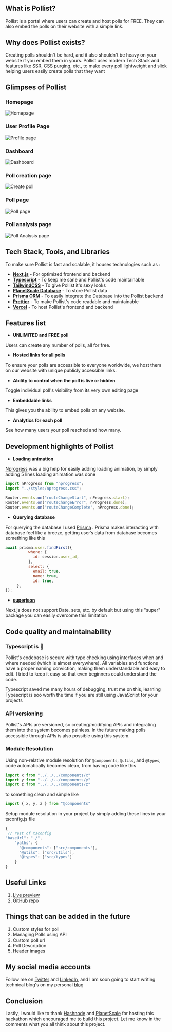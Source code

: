 
## What is Pollist?

Pollist is a portal where users can create and host polls for FREE. They can also embed the polls on their website with a simple link.

## Why does Pollist exists?

Creating polls shouldn't be hard, and it also shouldn't be heavy on your website if you embed them in yours. Pollist uses modern Tech Stack and features like [SSR](https://www.educative.io/answers/what-is-server-side-rendering), [CSS purging](https://purgecss.com/), etc., to make every poll lightweight and slick helping users easily create polls that they want

## Glimpses of Pollist

### Homepage
![Homepage](https://cdn.hashnode.com/res/hashnode/image/upload/v1659288575233/qzv6BGLIj.png)

### User Profile Page
![Profile page](https://cdn.hashnode.com/res/hashnode/image/upload/v1659288606577/wEDQIrTCr.png)

### Dashboard
![Dashboard](https://cdn.hashnode.com/res/hashnode/image/upload/v1659288612582/f5cYHuERK.png)

### Poll creation page
![Create poll](https://cdn.hashnode.com/res/hashnode/image/upload/v1659288623374/j1e8cwBoM.png)

### Poll page
![Poll page](https://cdn.hashnode.com/res/hashnode/image/upload/v1659288632026/WWYYx9ej4.png)

### Poll analysis page
![Poll Analysis page](https://cdn.hashnode.com/res/hashnode/image/upload/v1659288640948/507EfZrIL.png)
## Tech Stack, Tools, and Libraries

To make sure Pollist is fast and scalable, it houses technologies such as :

- **[Next.js](https://nextjs.org/)** - For optimized frontend and backend
- **[Typescript](https://www.typescriptlang.org/)** - To keep me sane and Pollist's code maintainable
- **[TailwindCSS](https://tailwindcss.com/)** - To give Pollist it's sexy looks
- **[PlanetScale Database](https://planetscale.com/)** - To store Pollist data
- **[Prisma ORM](https://www.prisma.io/)** - To easily integrate the Database into the Pollist backend
- **[Prettier](https://prettier.io/)** - To make Pollist's code readable and maintainable
- **[Vercel](https://vercel.com/)** - To host Pollist's frontend and backend

## Features list

- **UNLIMITED and FREE poll**

Users can create any number of polls, all for free.

- **Hosted links for all polls**

To ensure your polls are accessible to everyone worldwide, we host them on our website with unique publicly accessible links.

- **Ability to control when the poll is live or hidden**

Toggle individual poll's visibility from its very own editing page

- **Embeddable links**

This gives you the ability to embed polls on any website.

- **Analytics for each poll**

See how many users your poll reached and how many.

## Development highlights of Pollist

- **Loading animation**

[Nprogress](https://ricostacruz.com/nprogress/) was a big help for easily adding loading animation, by simply adding 5 lines loading animation was done

```js
import nProgress from "nprogress";
import "../styles/nprogress.css";

Router.events.on("routeChangeStart", nProgress.start);
Router.events.on("routeChangeError", nProgress.done);
Router.events.on("routeChangeComplete", nProgress.done);
```

- **Querying database**

For querying the database I used [Prisma](https://www.prisma.io/) . Prisma makes interacting with database feel like a breeze, getting user’s data from database becomes something like this

```js
await prisma.user.findFirst({
          where: {
            id: session.user_id,
          },
          select: {
            email: true,
            name: true,
            id: true,
     },
});
```


- **[superjson](https://www.npmjs.com/package/superjson)**

Next.js does not support Date, sets, etc. by default but using this "super" package you can easily overcome this limitation 

## Code quality and maintainability

### Typescript is 💖

Pollist's codebase is secure with type checking using interfaces when and where needed (which is almost everywhere). All variables and functions have a proper naming conviction, making them understandable and easy to edit. I tried to keep it easy so that even beginners could understand the code. 

Typescript saved me many hours of debugging, trust me on this, learning Typescript is soo worth the time if you are still using JavaScript for your projects

### API versioning

Pollist's APIs are versioned, so creating/modifying APIs and integrating them into the system becomes painless. In the future making polls accessible through APIs is also possible using this system.

### Module Resolution

Using non-relative module resolution for `@components`, `@utils`, and `@types`, code automatically becomes clean, from having code like this

```js
import x from "../../../components/x"
import y from "../../../components/y"
import z from "../../../components/z"
```

to something clean and simple like

```js
import { x, y, z } from "@components"
```

Setup module resolution in your project by simply adding these lines in your tsconfig.js file

```js
{
 // rest of tsconfig
"baseUrl": "./",
    "paths": {
      "@components": ["src/components"],
      "@utils": ["src/utils"],
      "@types": ["src/types"]
    }
}

```

## Useful Links

1. [Live preview](https://pollist.pratikbadhe.com/)
2. [GitHub repo](https://github.com/pratikb64/pollist)

## Things that can be added in the future

1. Custom styles for poll
2. Managing Polls using API
3. Custom poll url
4. Poll Description
5. Header images

## My social media accounts

Follow me on [Twitter](https://twitter.com/pratikb64) and [LinkedIn](https://www.linkedin.com/in/pratikbadhe/), and I am soon going to start writing technical blog's on my personal [blog](https://pratikbadhe.com/)

## Conclusion

Lastly, I would like to thank [Hashnode](https://hashnode.com/) and [PlanetScale](https://planetscale.com/) for hosting this hackathon which encouraged me to build this project. Let me know in the comments what you all think about this project.

